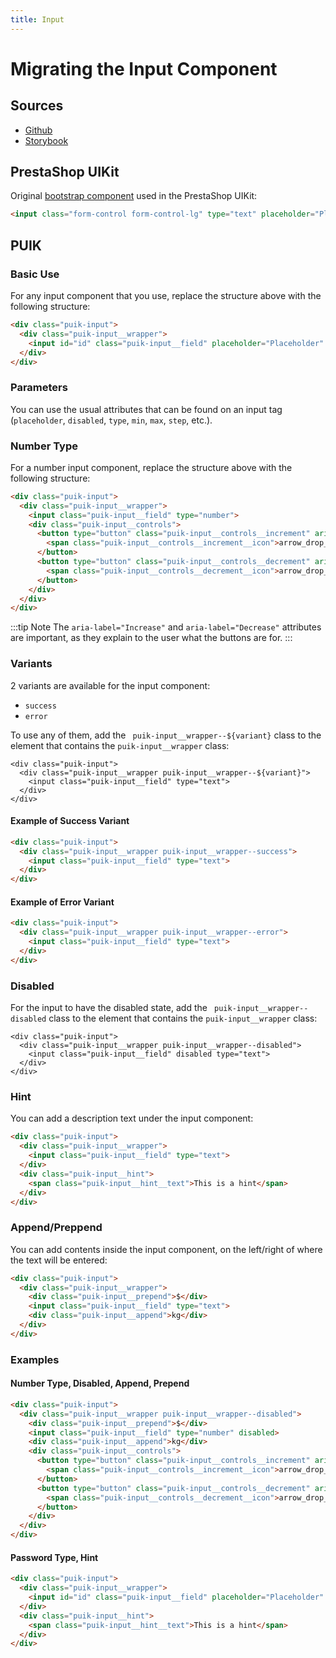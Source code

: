 ```yaml
---
title: Input
---
```


# Migrating the Input Component

## Sources

- [Github](https://github.com/PrestaShopCorp/puik/tree/main/packages/components/input)
- [Storybook](https://uikit.prestashop.com/?path=/story/components-input--default)

## PrestaShop UIKit

Original [bootstrap component](https://getbootstrap.com/docs/4.0/components/forms/) used in the PrestaShop UIKit:

```html
<input class="form-control form-control-lg" type="text" placeholder="Placeholder">
```

## PUIK

### Basic Use

For any input component that you use, replace the structure above with the following structure:

```html
<div class="puik-input">
  <div class="puik-input__wrapper">
    <input id="id" class="puik-input__field" placeholder="Placeholder" type="text">
  </div>
</div>
```

### Parameters

You can use the usual attributes that can be found on an input tag (`placeholder`, `disabled`, `type`, `min`, `max`, `step`, etc.).

### Number Type

For a number input component, replace the structure above with the following structure:

```html
<div class="puik-input">
  <div class="puik-input__wrapper">
    <input class="puik-input__field" type="number">
    <div class="puik-input__controls">
      <button type="button" class="puik-input__controls__increment" aria-label="Increase">
        <span class="puik-input__controls__increment__icon">arrow_drop_up</span>
      </button>
      <button type="button" class="puik-input__controls__decrement" aria-label="Decrease">
        <span class="puik-input__controls__decrement__icon">arrow_drop_down</span>
      </button>
    </div>
  </div>
</div>
```

:::tip Note
The `aria-label="Increase"` and `aria-label="Decrease"` attributes are important, as they explain to the user what the buttons are for.
:::

### Variants

2 variants are available for the input component:

- `success`
- `error`

To use any of them, add the ` puik-input__wrapper--${variant}` class to the element that contains the `puik-input__wrapper` class:

```html{2}
<div class="puik-input">
  <div class="puik-input__wrapper puik-input__wrapper--${variant}">
    <input class="puik-input__field" type="text">
  </div>
</div>
```

#### Example of Success Variant

```html
<div class="puik-input">
  <div class="puik-input__wrapper puik-input__wrapper--success">
    <input class="puik-input__field" type="text">
  </div>
</div>
```

#### Example of Error Variant

```html
<div class="puik-input">
  <div class="puik-input__wrapper puik-input__wrapper--error">
    <input class="puik-input__field" type="text">
  </div>
</div>
```

### Disabled

For the input to have the disabled state, add the ` puik-input__wrapper--disabled` class to the element that contains the `puik-input__wrapper` class:

```html{2}
<div class="puik-input">
  <div class="puik-input__wrapper puik-input__wrapper--disabled">
    <input class="puik-input__field" disabled type="text">
  </div>
</div>
```

### Hint

You can add a description text under the input component:

```html
<div class="puik-input">
  <div class="puik-input__wrapper">
    <input class="puik-input__field" type="text">
  </div>
  <div class="puik-input__hint">
    <span class="puik-input__hint__text">This is a hint</span>
  </div>
</div>
```

### Append/Preppend

You can add contents inside the input component, on the left/right of where the text will be entered:

```html
<div class="puik-input">
  <div class="puik-input__wrapper">
    <div class="puik-input__prepend">$</div>
    <input class="puik-input__field" type="text">
    <div class="puik-input__append">kg</div>
  </div>
</div>
```

### Examples

#### Number Type, Disabled, Append, Prepend

```html
<div class="puik-input">
  <div class="puik-input__wrapper puik-input__wrapper--disabled">
    <div class="puik-input__prepend">$</div>
    <input class="puik-input__field" type="number" disabled>
    <div class="puik-input__append">kg</div>
    <div class="puik-input__controls">
      <button type="button" class="puik-input__controls__increment" aria-label="Increase">
        <span class="puik-input__controls__increment__icon">arrow_drop_up</span>
      </button>
      <button type="button" class="puik-input__controls__decrement" aria-label="Decrease">
        <span class="puik-input__controls__decrement__icon">arrow_drop_down</span>
      </button>
    </div>
  </div>
</div>
```

#### Password Type, Hint

```html
<div class="puik-input">
  <div class="puik-input__wrapper">
    <input id="id" class="puik-input__field" placeholder="Placeholder" type="password">
  </div>
  <div class="puik-input__hint">
    <span class="puik-input__hint__text">This is a hint</span>
  </div>
</div>
```
